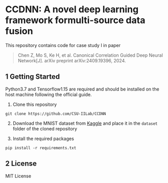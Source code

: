 # CCDNN: A novel deep learning framework formulti-source data fusion

This repository contains code for case study I in paper 

> Chen Z, Mo S, Ke H, et al. Canonical Correlation Guided Deep Neural Network[J]. arXiv preprint arXiv:2409.19396, 2024.


## 1 Getting Started

Python3.7 and Tensorflow1.15 are required and should be installed on the host machine following the official guide. 

1. Clone this repository

```
git clone https://github.com/CSU-IILab/CCDNN
```

2. Download the MNIST dataset from [Kaggle](https://www.kaggle.com/datasets/shawnkkk/minist) and place it in the `dataset` folder of the cloned repository

3. Install the required packages

``` 
pip install -r requirements.txt
```


## 2 License

MIT License



